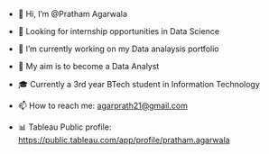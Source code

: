 - 👋 Hi, I’m @Pratham Agarwala
- 👀 Looking for internship opportunities in Data Science
- 🌱 I’m currently working on my Data analaysis portfolio
- 🔮 My aim is to become a Data Analyst
- 🎓 Currently a 3rd year BTech student in Information Technology
- 📫 How to reach me: agarprath21@gmail.com

- 📊 Tableau Public profile: https://public.tableau.com/app/profile/pratham.agarwala
<!---
Pratham2108/Pratham2108 is a ✨ special ✨ repository because its `README.md` (this file) appears on your GitHub profile.
You can click the Preview link to take a look at your changes.
--->
